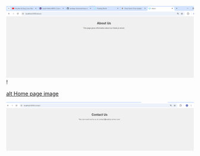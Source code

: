 <!-- About page image -->
![alt About page image](image.png)!


<!-- Home page image -->
[alt Home page image](image-1.png)


<!-- Contact page Image -->
![alt Contact page Image](image-2.png)